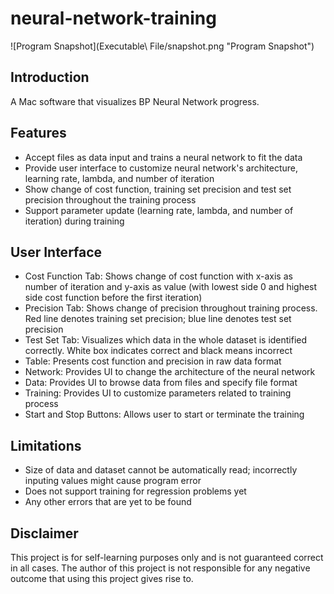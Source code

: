 # neural-network-training

![Program Snapshot](Executable\ File/snapshot.png "Program Snapshot")

## Introduction
A Mac software that visualizes BP Neural Network progress.

## Features
* Accept files as data input and trains a neural network to fit the data
* Provide user interface to customize neural network's architecture, learning rate, lambda, and number of iteration
* Show change of cost function, training set precision and test set precision throughout the training process  
* Support parameter update (learning rate, lambda, and number of iteration) during training  

## User Interface
* Cost Function Tab: Shows change of cost function with x-axis as number of iteration and y-axis as value (with lowest side 0 and highest side cost function before the first iteration)  
* Precision Tab: Shows change of precision throughout training process. Red line denotes training set precision; blue line denotes test set precision  
* Test Set Tab: Visualizes which data in the whole dataset is identified correctly. White box indicates correct and black means incorrect  
* Table: Presents cost function and precision in raw data format  
* Network: Provides UI to change the architecture of the neural network  
* Data: Provides UI to browse data from files and specify file format  
* Training: Provides UI to customize parameters related to training process  
* Start and Stop Buttons: Allows user to start or terminate the training

## Limitations
* Size of data and dataset cannot be automatically read; incorrectly inputing values might cause program error  
* Does not support training for regression problems yet  
* Any other errors that are yet to be found  

## Disclaimer
This project is for self-learning purposes only and is not guaranteed correct in all cases. The author of this project is not responsible for any negative outcome that using this project gives rise to.
